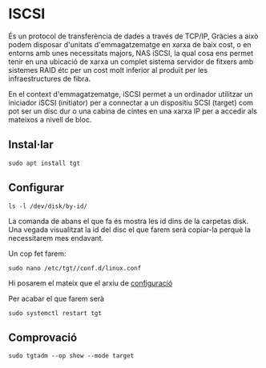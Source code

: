 # ISCSI

És un protocol de transferència de dades a través de TCP/IP, Gràcies a això podem disposar d'unitats d'emmagatzematge en xarxa de baix cost, o en entorns amb unes necessitats majors, NAS iSCSI, la qual cosa ens permet tenir en una ubicació de xarxa un complet sistema servidor de fitxers amb sistemes RAID étc per un cost molt inferior al produït per les infraestructures de fibra.

En el context d'emmagatzematge, iSCSI permet a un ordinador utilitzar un iniciador iSCSI (initiator) per a connectar a un dispositiu SCSI (target) com pot ser un disc dur o una cabina de cintes en una xarxa IP per a accedir als mateixos a nivell de bloc.

## Instal·lar
```console
sudo apt install tgt
```

## Configurar
```console
ls -l /dev/disk/by-id/
```

La comanda de abans el que fa és mostra les id dins de la carpetas disk. Una vegada visualitzat la id del disc el que farem serà copiar-la perquè la necessitarem mes endavant.

Un cop fet farem:
```
sudo nano /etc/tgt//conf.d/linux.conf
```
Hi posarem el mateix que el arxiu de [configuració](https://github.com/Proyecto-Sintesi/configs/blob/main/etc/iscsi/linux.conf)

Per acabar el que farem serà 
```console
sudo systemctl restart tgt
```

## Comprovació
```console
sudo tgtadm --op show --mode target
``` 
